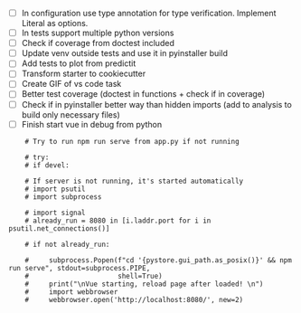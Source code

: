- [ ] In configuration use type annotation for type verification. Implement Literal as options.
- [ ] In tests support multiple python versions
- [ ] Check if coverage from doctest included
- [ ] Update venv outside tests and use it in pyinstaller build
- [ ] Add tests to plot from predictit
- [ ] Transform starter to cookiecutter
- [ ] Create GIF of vs code task
- [ ] Better test coverage (doctest in functions + check if in coverage)
- [ ] Check if in pyinstaller better way than hidden imports (add to analysis to build only necessary files)
- [ ] Finish start vue in debug from python

```
    # Try to run npm run serve from app.py if not running

    # try:
    # if devel:

    # If server is not running, it's started automatically
    # import psutil
    # import subprocess

    # import signal
    # already_run = 8080 in [i.laddr.port for i in psutil.net_connections()]

    # if not already_run:

    #     subprocess.Popen(f"cd '{pystore.gui_path.as_posix()}' && npm run serve", stdout=subprocess.PIPE,
    #                      shell=True)
    #     print("\nVue starting, reload page after loaded! \n")
    #     import webbrowser
    #     webbrowser.open('http://localhost:8080/', new=2)
```
